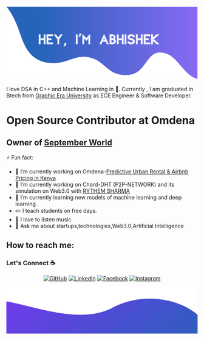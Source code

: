 ![alt text](./images/top.svg)

I love DSA in C++ and Machine Learning in :snake:. Currently , I am graduated in Btech from [Graphic Era University](https://www.geu.ac.in/) as ECE Engineer & Software Developer.

# Open Source Contributor at Omdena 

## Owner of [September World](http://www.septemebrworld.com/) 



⚡ Fun fact:
 
  - 🔭 I’m currently working on Omdena-[Predictive Urban Rental & Airbnb Pricing in Kenya]( https://github.com/Er-AbhishekRaj07/Omdena-Kenya-Predictive-Rental )
  - 🔭 I’m currently working on Chord-DHT (P2P-NETWORK) and its simulation on Web3.0 with [RYTHEM SHARMA]( http://www.github.com/rythem123)
  - 🌱 I’m currently learning new models of machine learning and deep learning .
  - :pencil2: I teach students on free days.
  - :musical_note: I love to listen music.
  - 💬 Ask me about startups,technologies,Web3.0,Artificial Intelligence 
  
  ## How to reach me: 


### Let's Connect :coffee:
<p align="center">
	<a href="https://github.com/Er-AbhishekRaj07"><img src="https://img.icons8.com/bubbles/50/000000/github.png" alt="GitHub"/></a>
	<a href="https://www.linkedin.com/in/abhishekheresw/"><img src="https://img.icons8.com/bubbles/50/000000/linkedin.png" alt="LinkedIn"/></a>
	<a href=><img src="https://img.icons8.com/bubbles/50/000000/facebook-new.png" alt="Facebook"/></a>
	<a href="https://www.instagram.com/abhishek.pandey.511/"><img src="https://img.icons8.com/bubbles/50/000000/instagram.png" alt="Instagram"/></a>
	
	
	
![alt text](./images/bottom.svg)
